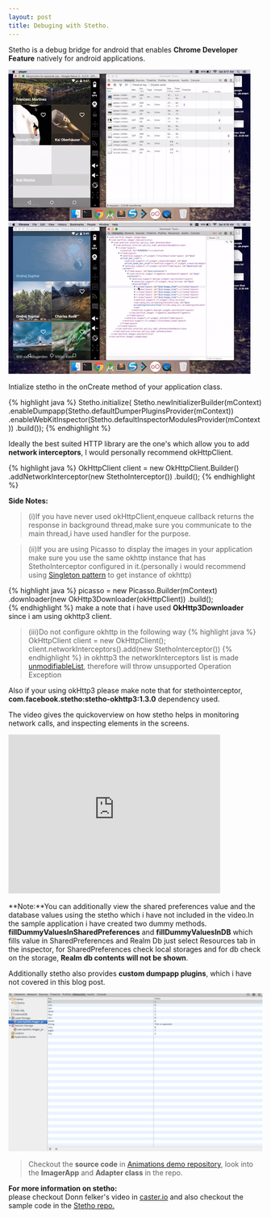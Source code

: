 ```yaml
---
layout: post
title: Debuging with Stetho.
---
```


Stetho is a debug bridge for android that enables **Chrome Developer Feature** natively for android applications.<br/>

![ScreenShot](/img/Blog/stetho-network.gif)
![ScreenShot](/img/Blog/stetho-inspect1.gif)


Intialize stetho in the onCreate method of your application class.

{% highlight java %}
Stetho.initialize(
  Stetho.newInitializerBuilder(mContext)
   .enableDumpapp(Stetho.defaultDumperPluginsProvider(mContext))
   .enableWebKitInspector(Stetho.defaultInspectorModulesProvider(mContext))
   .build());
{% endhighlight %}


Ideally the best suited HTTP library are the one's which allow you to add **network interceptors**, I would personally recommend okHttpClient.
 
<!--break-->

{% highlight java %}
OkHttpClient client =  new OkHttpClient.Builder()
                  .addNetworkInterceptor(new StethoInterceptor())
                  .build();
{% endhighlight %}

**Side Notes:** 
>(i)If you have never used okHttpClient,enqueue callback returns the response in background thread,make sure you communicate to the main thread,i have used handler for the purpose.<br/>

>(ii)If you are using Picasso to display the images in your application make sure you use the same okhttp instance that has StethoInterceptor configured in it.(personally i would recommend using [Singleton pattern](https://en.wikipedia.org/wiki/Singleton_pattern) to get instance of okhttp)<br/>


{% highlight java %}
	picasso = new Picasso.Builder(mContext)
                .downloader(new OkHttp3Downloader(okHttpClient))
                .build();	
{% endhighlight %}
make a note that i have used **OkHttp3Downloader** since i am using okhttp3 client.  

>(iii)Do not configure okhttp in the following way
{% highlight java %}
	OkHttpClient client = new OkHttpClient();
	client.networkInterceptors().add(new StethoInterceptor())
{% endhighlight %}
in okhttp3 the networkInterceptors list is made [unmodifiableList](http://www.tutorialspoint.com/java/util/collections_unmodifiablelist.htm), therefore will throw unsupported Operation Exception<br/> 


Also if your using okHttp3 please make note that for stethointerceptor,<br/>
**com.facebook.stetho:stetho-okhttp3:1.3.0** dependency used.

The video gives the quickoverview on how stetho helps in monitoring network calls, and inspecting elements in the screens.<br/>
<iframe width="420" height="315" src="https://www.youtube.com/embed/gscgCjhRWPk" frameborder="0" allowfullscreen></iframe>

**Note:**You can additionally view the shared preferences value and the database values using the stetho which i have not included in the video.In the sample application i have created two dummy methods.<br/> **fillDummyValuesInSharedPreferences** and **fillDummyValuesInDB**  which fills value in SharedPreferences and Realm Db just select Resources tab in the inspector, for SharedPreferences check local storages and for db check on the storage, **Realm db contents will not be shown**.<br/>


Additionally stetho also provides **custom dumpapp plugins**, which i have not covered in this blog post.<br/>

![ScreenShot](/img/Blog/stethodb.png) 

>Checkout the **source code** in [Animations demo repository](https://github.com/callmekarthik/AnimationsDemo), look into the **ImagerApp** and **Adapter class** in the repo.<br/>

**For more information on stetho:**<br/> 
please checkout Donn felker's video in [caster.io](https://caster.io/episodes/episode-4-debugging-android-with-stetho/) and also checkout the sample code in the [Stetho repo.](https://github.com/facebook/stetho)




